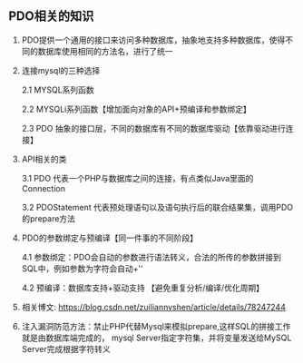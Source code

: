 ## PDO相关的知识

1. PDO提供一个通用的接口来访问多种数据库，抽象地支持多种数据库，使得不同的数据库使用相同的方法名，进行了统一
2. 连接mysql的三种选择
   
   2.1 MYSQL系列函数
   
   2.2 MYSQLi系列函数【增加面向对象的API+预编译和参数绑定】
   
   2.3 PDO 抽象的接口层，不同的数据库有不同的数据库驱动【依靠驱动进行连接】
   
3. API相关的类

   3.1 PDO 代表一个PHP与数据库之间的连接，有点类似Java里面的Connection
   
   3.2 PDOStatement 代表预处理语句以及语句执行后的联合结果集，调用PDO的prepare方法

4. PDO的参数绑定与预编译【同一件事的不同阶段】

   4.1 参数绑定：PDO会自动的参数进行语法转义，合法的所传的参数拼接到SQL中，例如参数为字符会自动+''
   
   4.2 预编译：数据库支持+驱动支持 【避免重复分析/编译/优化周期】

5. 相关博文:  https://blog.csdn.net/zuiliannvshen/article/details/78247244

6. 注入漏洞防范方法：禁止PHP代替Mysql来模拟prepare,这样SQL的拼接工作就是由数据库端完成的，
   mysql Server指定字符集，并将变量发送给MySQL Server完成根据字符转义

